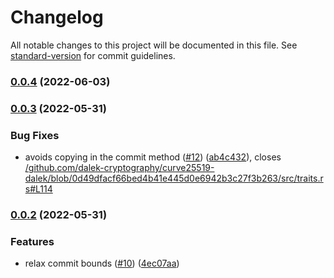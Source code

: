 # Changelog

All notable changes to this project will be documented in this file. See [standard-version](https://github.com/conventional-changelog/standard-version) for commit guidelines.

### [0.0.4](https://github.com/tari-project/bulletproofs-plus/compare/v0.0.3...v0.0.4) (2022-06-03)

### [0.0.3](https://github.com/tari-project/bulletproofs-plus/compare/v0.0.2...v0.0.3) (2022-05-31)


### Bug Fixes

* avoids copying in the commit method ([#12](https://github.com/tari-project/bulletproofs-plus/issues/12)) ([ab4c432](https://github.com/tari-project/bulletproofs-plus/commit/ab4c4324e949822a741249360d97bec4a5684a59)), closes [/github.com/dalek-cryptography/curve25519-dalek/blob/0d49dfacf66bed4b41e445d0e6942b3c27f3b263/src/traits.rs#L114](https://github.com/tari-project//github.com/dalek-cryptography/curve25519-dalek/blob/0d49dfacf66bed4b41e445d0e6942b3c27f3b263/src/traits.rs/issues/L114)

### [0.0.2](https://github.com/tari-project/bulletproofs-plus/compare/v0.0.1...v0.0.2) (2022-05-31)


### Features

* relax commit bounds ([#10](https://github.com/tari-project/bulletproofs-plus/issues/10)) ([4ec07aa](https://github.com/tari-project/bulletproofs-plus/commit/4ec07aa89f5ef6388607e8407e9251225bf8cae3))
